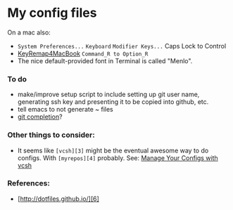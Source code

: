 # My config files

On a mac also:

 * `System Preferences...` `Keyboard` `Modifier Keys...` Caps Lock to Control
 * [KeyRemap4MacBook][1] `Command_R to Option_R`
 * The nice default-provided font in Terminal is called "Menlo".


### To do

 * make/improve setup script to include setting up git user name,
   generating ssh key and presenting it to be copied into github, etc.
 * tell emacs to not generate ~ files
 * [git completion][2]?


### Other things to consider:

 * It seems like `[vcsh][3]` might be the eventual awesome way to do
   configs. With `[myrepos][4]` probably. See: [Manage Your Configs
   with vcsh][5]


### References:

 * [http://dotfiles.github.io/][6]


[1]: https://pqrs.org/macosx/keyremap4macbook/
[2]: https://github.com/git/git/blob/master/contrib/completion/git-completion.bash
[3]: https://github.com/RichiH/vcsh
[4]: http://myrepos.branchable.com/
[5]: http://www.linuxjournal.com/content/manage-your-configs-vcsh
[6]: http://dotfiles.github.io/
